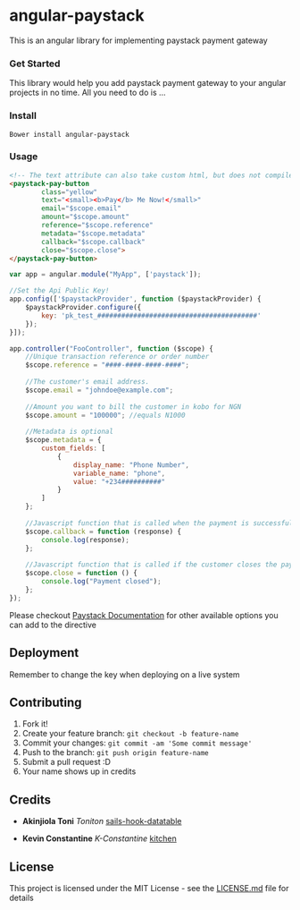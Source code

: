 # angular-paystack
This is an angular library for implementing paystack payment gateway
### Get Started
This library would help you add paystack payment gateway to your angular projects in no time. All you need to do is ...
### Install
```
Bower install angular-paystack
```
### Usage
```html
<!-- The text attribute can also take custom html, but does not compile directives yet-->
<paystack-pay-button
        class="yellow"
        text="<small><b>Pay</b> Me Now!</small>"
        email="$scope.email"
        amount="$scope.amount"
        reference="$scope.reference"
        metadata="$scope.metadata"
        callback="$scope.callback"
        close="$scope.close">
</paystack-pay-button>
```

```javascript
var app = angular.module("MyApp", ['paystack']);

//Set the Api Public Key!
app.config(['$paystackProvider', function ($paystackProvider) {
    $paystackProvider.configure({
        key: 'pk_test_########################################'
    });
}]);

app.controller("FooController", function ($scope) {
    //Unique transaction reference or order number
    $scope.reference = "####-####-####-####";
    
    //The customer's email address.
    $scope.email = "johndoe@example.com";
    
    //Amount you want to bill the customer in kobo for NGN
    $scope.amount = "100000"; //equals N1000
    
    //Metadata is optional
    $scope.metadata = {
        custom_fields: [
            {
                display_name: "Phone Number",
                variable_name: "phone",
                value: "+234##########"
            }
        ]
    };
    
    //Javascript function that is called when the payment is successful
    $scope.callback = function (response) {
        console.log(response);
    };
    
    //Javascript function that is called if the customer closes the payment window
    $scope.close = function () {
        console.log("Payment closed");
    };
});
```
Please checkout [Paystack Documentation](https://developers.paystack.co/docs/paystack-inline) for other available options you can add to the directive

## Deployment
Remember to change the key when deploying on a live system

## Contributing
1. Fork it!
2. Create your feature branch: `git checkout -b feature-name`
3. Commit your changes: `git commit -am 'Some commit message'`
4. Push to the branch: `git push origin feature-name`
5. Submit a pull request :D
6. Your name shows up in credits

## Credits
* **Akinjiola Toni** *Toniton* [sails-hook-datatable](https://github.com/toniton/sails-hook-datatable)

* **Kevin Constantine** *K-Constantine* [kitchen](https://github.com/K-Constantine/Kitchen)


## License
This project is licensed under the MIT License - see the [LICENSE.md](LICENSE.md) file for details

